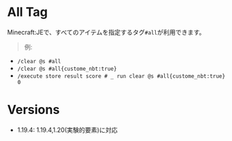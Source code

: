 # All Tag
Minecraft:JEで、すべてのアイテムを指定するタグ`#all`が利用できます。
>例:

- `/clear @s #all`
- `/clear @s #all{custome_nbt:true}`
- `/execute store result score # _ run clear @s #all{custome_nbt:true} 0`

# Versions
- 1.19.4: 1.19.4,1.20(実験的要素)に対応
